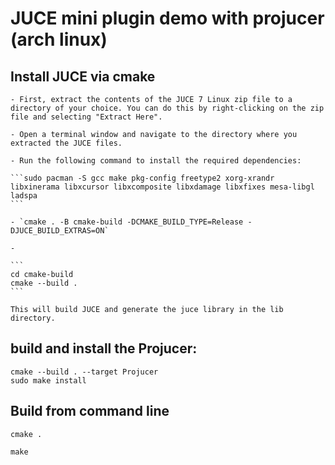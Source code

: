# JUCE mini plugin demo with projucer (arch linux)

## Install JUCE via cmake

    - First, extract the contents of the JUCE 7 Linux zip file to a directory of your choice. You can do this by right-clicking on the zip file and selecting "Extract Here".

    - Open a terminal window and navigate to the directory where you extracted the JUCE files.

    - Run the following command to install the required dependencies:
    
    ```sudo pacman -S gcc make pkg-config freetype2 xorg-xrandr libxinerama libxcursor libxcomposite libxdamage libxfixes mesa-libgl ladspa    
    ```

    - `cmake . -B cmake-build -DCMAKE_BUILD_TYPE=Release -DJUCE_BUILD_EXTRAS=ON`
    
    - 
    
    ```
    cd cmake-build
    cmake --build .
    ```
    
    This will build JUCE and generate the juce library in the lib directory.

## build and install the Projucer:
    
```
cmake --build . --target Projucer
sudo make install
```

## Build from command line

`cmake .`

`make`




